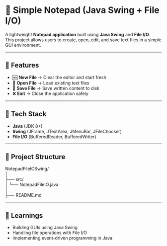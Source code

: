 # 📝 Simple Notepad (Java Swing + File I/O)

A lightweight **Notepad application** built using **Java Swing** and **File I/O**.  
This project allows users to create, open, edit, and save text files in a simple GUI environment.

---

## 🚀 Features
- 🆕 **New File** → Clear the editor and start fresh  
- 📂 **Open File** → Load existing text files  
- 💾 **Save File** → Save written content to disk  
- ❌ **Exit** → Close the application safely  

---

## 🔧 Tech Stack
- **Java** (JDK 8+)  
- **Swing** (JFrame, JTextArea, JMenuBar, JFileChooser)  
- **File I/O** (BufferedReader, BufferedWriter)  

---

## 📂 Project Structure
NotepadFileIOSwing/    
│    
├── src/    
│   └── NotepadFileIO.java    
│    
├── README.md    
                     

---

## 📘 Learnings
- Building GUIs using Java Swing
- Handling file operations with File I/O
- Implementing event-driven programming in Java


